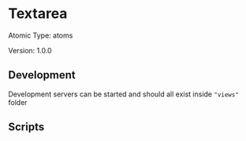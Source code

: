 # Textarea

Atomic Type: atoms

Version: 1.0.0

## Development

Development servers can be started and should all exist inside `"views"` folder

## Scripts

